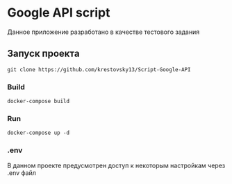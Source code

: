 # Google API script
Данное приложение разработано в качестве тестового задания

## Запуск проекта
```
git clone https://github.com/krestovsky13/Script-Google-API
```
### Build
```
docker-compose build
```
### Run
```
docker-compose up -d
```
### .env
В данном проекте предусмотрен доступ к некоторым настройкам через .env файл
